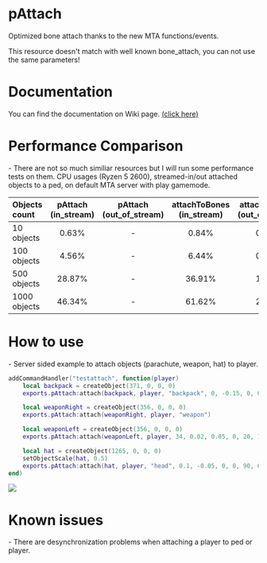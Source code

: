 # pAttach
Optimized bone attach thanks to the new MTA functions/events.

This resource doesn't match with well known bone_attach, you can not use the same parameters!


# Documentation
You can find the documentation on Wiki page. [(click here)](https://github.com/Patrick2562/mtasa-pAttach/wiki)


# Performance Comparison
\- There are not so much similiar resources but I will run some performance tests on them.
CPU usages (Ryzen 5 2600), streamed-in/out attached objects to a ped, on default MTA server with play gamemode.

| Objects count | pAttach (in_stream) | pAttach (out_of_stream) | attachToBones (in_stream) | attachToBones (out_of_stream) | bone_attach (in_stream) | bone_attach (out_of_stream) |
| :------------ | :-----------------: | :---------------------: | :-----------------------: | :---------------------------: | :---------------------: | :-------------------------: |
| 10 objects    |        0.63%        |            -            |           0.84%           |             0.15%             |          1.64%          |            0.17%            |
| 100 objects   |        4.56%        |            -            |           6.44%           |             0.38%             |         12.82%          |            0.43%            |
| 500 objects   |       28.87%        |            -            |          36.91%           |             1.36%             |         69.40%          |            1.62%            |
| 1000 objects  |       46.34%        |            -            |          61.62%           |             2.60%             |         113.12%         |            3.11%            |


# How to use
\- Server sided example to attach objects (parachute, weapon, hat) to player.

```lua
addCommandHandler("testattach", function(player)
    local backpack = createObject(371, 0, 0, 0)
    exports.pAttach:attach(backpack, player, "backpack", 0, -0.15, 0, 0, 90, 0)

    local weaponRight = createObject(356, 0, 0, 0)
    exports.pAttach:attach(weaponRight, player, "weapon")

    local weaponLeft = createObject(356, 0, 0, 0)
    exports.pAttach:attach(weaponLeft, player, 34, 0.02, 0.05, 0, 20, 190, 190)

    local hat = createObject(1265, 0, 0, 0)
    setObjectScale(hat, 0.5)
    exports.pAttach:attach(hat, player, "head", 0.1, -0.05, 0, 0, 90, 0)
end)
```

<img src="https://i.imgur.com/8QLhKrv.png">

# Known issues
\- There are desynchronization problems when attaching a player to ped or player.
